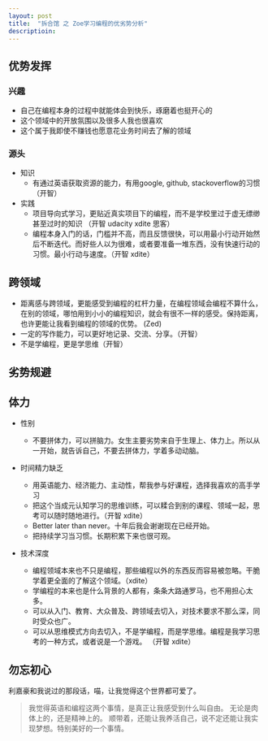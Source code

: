 ```yaml
---
layout: post
title:  "拆合馆 之 Zoe学习编程的优劣势分析"
descriptioin: 
---
```


## 优势发挥

### 兴趣
- 自己在编程本身的过程中就能体会到快乐，琢磨着也挺开心的
- 这个领域中的开放氛围以及很多人我也很喜欢
- 这个属于我即使不赚钱也愿意花业务时间去了解的领域

### 源头

- 知识
    - 有通过英语获取资源的能力，有用google, github, stackoverflow的习惯 （开智）
- 实践
    - 项目导向式学习，更贴近真实项目下的编程，而不是学校里过于虚无缥缈甚至过时的知识 （开智 udacity xdite 思客）
    - 编程本身入门的话，门槛并不高，而且反馈很快，可以用最小行动开始然后不断迭代。而好些人以为很难，或者要准备一堆东西，没有快速行动的习惯。最小行动与速度。（开智 xdite）

## 跨领域
- 距离感与跨领域，更能感受到编程的杠杆力量，在编程领域会编程不算什么，在别的领域，哪怕用到小小的编程知识，就会有很不一样的感受。保持距离，也许更能让我看到编程的领域的优势。 (Zed)
- 一定的写作能力，可以更好地记录、交流、分享。（开智）
- 不是学编程，更是学思维（开智）


## 劣势规避

## 体力

- 性别
    - 不要拼体力，可以拼脑力。女生主要劣势来自于生理上、体力上。所以从一开始，就告诉自己，不要去拼体力，学着多动动脑。

- 时间精力缺乏
    - 用英语能力、经济能力、主动性，帮我参与好课程，选择我喜欢的高手学习
    - 把这个当成元认知学习的思维训练，可以糅合到别的课程、领域一起，思考可以随时随地进行。（开智 xdite）
    - Better later than never。十年后我会谢谢现在已经开始。
    - 把持续学习当习惯。长期积累下来也很可观。

- 技术深度
    - 编程领域本来也不只是编程，那些编程以外的东西反而容易被忽略。干脆学着更全面的了解这个领域。（xdite）
    - 学编程的本来也是什么背景的人都有，条条大路通罗马，也不用担心太多。
    - 可以从入门、教育、大众普及、跨领域去切入，对技术要求不那么深，同时受众也广。
    - 可以从思维模式方向去切入，不是学编程，而是学思维。编程是我学习思考的一种方式，或者说是一个游戏。 （开智 xdite）


## 勿忘初心
利嘉豪和我说过的那段话，喵，让我觉得这个世界都可爱了。
> 我觉得英语和编程这两个事情，是真正让我感受到什么叫自由。
无论是肉体上的，还是精神上的。
顺带着，还能让我养活自己，说不定还能让我实现梦想。特别美好的一个事情。

